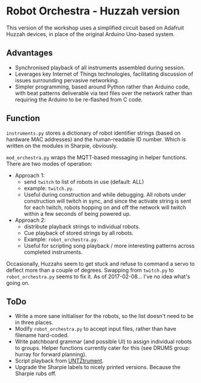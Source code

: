 # Robot Orchestra - Huzzah version

This version of the workshop uses a simplified circuit based on Adafruit Huzzah devices, in place of the original Arduino Uno-based system.

## Advantages
* Synchronised playback of all instruments assembled during session.
* Leverages key Internet of Things technologies, facilitating discussion of issues surrounding pervasive networking.
* Simpler programming, based around Python rather than Arduino code, with beat patterns deliverable via text files over the network rather than requiring the Arduino to be re-flashed from C code.

## Function

`instruments.py` stores a dictionary of robot identifier strings (based on hardware MAC addresses) and the human-readable ID number. Which is written on the modules in Sharpie, obviously.

`mod_orchestra.py` wraps the MQTT-based messaging in helper functions. There are two modes of operation:

* Approach 1:
    * send `twitch` to list of robots in use (default: ALL)
    * example: `twitch.py`.
    * Useful during construction and while debugging. All robots under construction will twitch in sync, and since the activate string is sent for each twitch, robots hopping on and off the network will twitch within a few seconds of being powered up.
* Approach 2:
    * distribute playback strings to individual robots.
    * Cue playback of stored strings by all robots.
    * Example: `robot_orchestra.py`.
    * Useful for scripting song playback / more interesting patterns across completed instruments.

Occasionally, Huzzahs seem to get stuck and refuse to command a servo to deflect more than a couple of degrees. Swapping from `twitch.py` to `robot_orchestra.py` seems to fix it. As of 2017-02-08... I've no idea what's going on.


## ToDo

* Write a more sane initialiser for the robots, so the list doesn't need to be in three places.
* Modify `robot_orchestra.py` to accept input files, rather than have filename hard-coded.
* Write patchboard grammar (and possible UI) to assign individual robots to groups. Helper functions currently cater for this (see DRUMS group: hurray for forward planning).
* Script playback from [UNTZtrument](https://www.adafruit.com/product/1999).
* Upgrade the Sharpie labels to nicely printed versions. Because the Sharpie rubs off.

